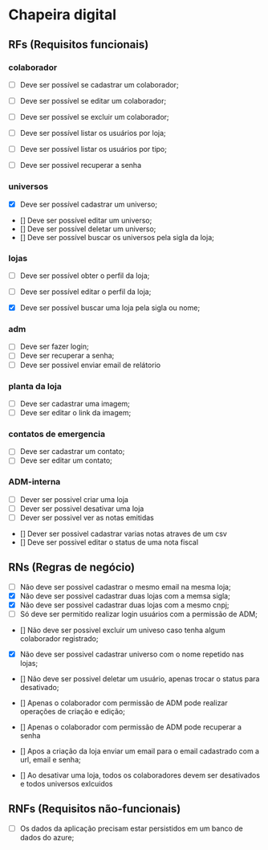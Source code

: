# Chapeira digital


## RFs (Requisitos funcionais)

### colaborador
- [ ] Deve ser possível se cadastrar um colaborador;
- [ ] Deve ser possível se editar um colaborador;
- [ ] Deve ser possível se excluir um colaborador;
- [ ] Deve ser possível listar os usuários por loja;
- [ ] Deve ser possível listar os usuários por tipo;
- [ ] Deve ser possivel recuperar a senha


### universos
- [x] Deve ser possível cadastrar um universo;
- [] Deve ser possível editar um universo;
- [] Deve ser possível deletar um universo;
- [] Deve ser possível buscar os universos pela sigla da loja;

### lojas
- [ ] Deve ser possível obter o perfil da loja;
- [ ] Deve ser possível editar o perfil da loja;
- [x] Deve ser possível buscar uma loja pela sigla ou nome;


### adm
- [ ] Deve ser fazer login;
- [ ] Deve ser recuperar a senha;
- [ ] Deve ser possivel enviar email de relátorio

### planta da loja
- [ ] Deve ser cadastrar uma imagem;
- [ ] Deve ser editar o link da imagem;

### contatos de emergencia
- [ ] Deve ser cadastrar um contato;
- [ ] Deve ser editar um contato;

### ADM-interna
- [ ] Dever ser possivel criar uma loja
- [ ] Dever ser possivel desativar uma loja
- [ ] Dever  ser possivel ver as notas emitidas
- [] Dever ser possivel cadastrar varias notas atraves de um csv
- [] Deve ser possivel editar o status de uma nota fiscal

## RNs (Regras de negócio)

- [ ] Não deve ser possivel cadastrar o mesmo email na mesma loja;
- [x] Não deve ser possivel cadastrar duas lojas com a memsa sigla;
- [x] Não deve ser possivel cadastrar duas lojas com a mesmo cnpj;
- [ ] Só deve ser permitido realizar login usuários com a permissão de ADM;
- [] Não deve ser possivel excluir um univeso  caso tenha algum colaborador registrado;
- [x] Não deve ser possivel cadastrar universo com o nome repetido nas lojas;
- [] Não deve ser possivel deletar um usuário, apenas trocar o status para desativado;
- [] Apenas o colaborador com permissão de ADM pode realizar operações de criação e edição;
- [] Apenas o colaborador com permissão de ADM pode recuperar a senha
- [] Apos a criação da loja enviar um email para o email cadastrado com a url, email  e senha;

- [] Ao desativar uma loja, todos os colaboradores devem ser desativados e todos universos exlcuidos



## RNFs (Requisitos não-funcionais)

- [ ] Os dados da aplicação precisam estar persistidos em um banco de dados do azure;